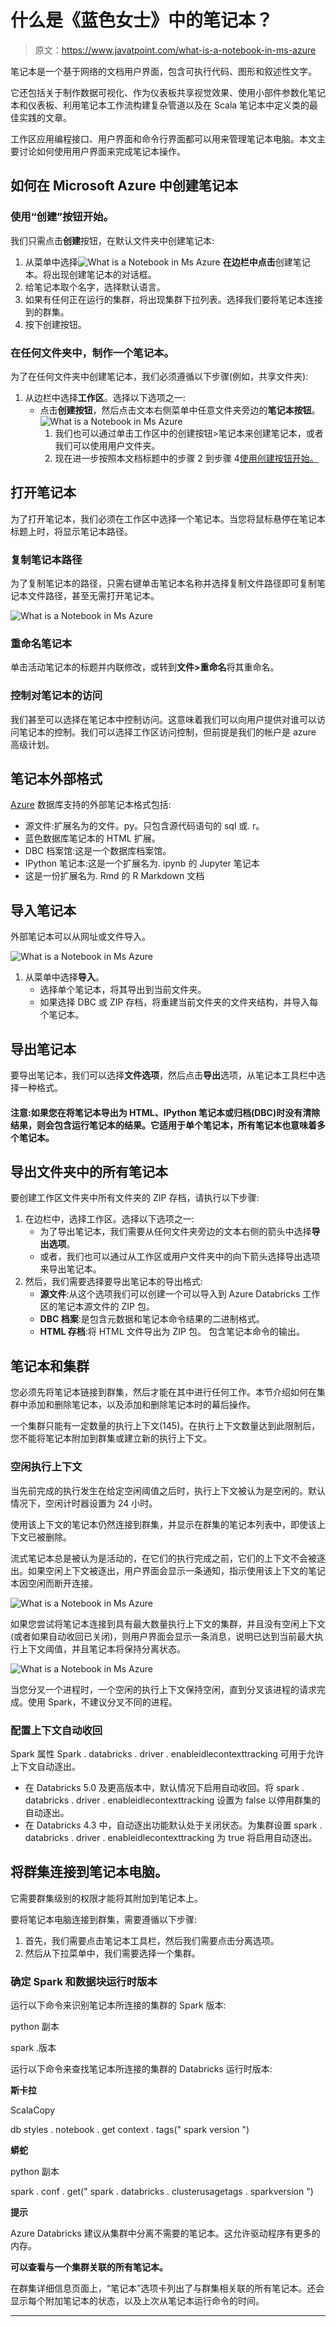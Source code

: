 # 什么是《蓝色女士》中的笔记本？

> 原文：<https://www.javatpoint.com/what-is-a-notebook-in-ms-azure>

笔记本是一个基于网络的文档用户界面，包含可执行代码、图形和叙述性文字。

它还包括关于制作数据可视化、作为仪表板共享视觉效果、使用小部件参数化笔记本和仪表板、利用笔记本工作流构建复杂管道以及在 Scala 笔记本中定义类的最佳实践的文章。

工作区应用编程接口、用户界面和命令行界面都可以用来管理笔记本电脑。本文主要讨论如何使用用户界面来完成笔记本操作。

## 如何在 Microsoft Azure 中创建笔记本

### 使用“创建”按钮开始。

我们只需点击**创建**按钮，在默认文件夹中创建笔记本:

1.  从菜单中选择![What is a Notebook in Ms Azure](img/016f37d95eb31c68562c85b5d032fd64.png) **在边栏中点击**创建笔记本。将出现创建笔记本的对话框。
2.  给笔记本取个名字，选择默认语言。
3.  如果有任何正在运行的集群，将出现集群下拉列表。选择我们要将笔记本连接到的群集。
4.  按下创建按钮。

### 在任何文件夹中，制作一个笔记本。

为了在任何文件夹中创建笔记本，我们必须遵循以下步骤(例如，共享文件夹):

1.  从边栏中选择**工作区**。选择以下选项之一:
    *   点击**创建按钮**，然后点击文本右侧菜单中任意文件夹旁边的**笔记本按钮**。
        ![What is a Notebook in Ms Azure](img/432518ad3cb091a90cdafbc515937c61.png)
        1.  我们也可以通过单击工作区中的创建按钮>笔记本来创建笔记本，或者我们可以使用用户文件夹。
        2.  现在进一步按照本文档标题中的步骤 2 到步骤 4<u>使用创建按钮开始。</u>

## 打开笔记本

为了打开笔记本，我们必须在工作区中选择一个笔记本。当您将鼠标悬停在笔记本标题上时，将显示笔记本路径。

### 复制笔记本路径

为了复制笔记本的路径，只需右键单击笔记本名称并选择复制文件路径即可复制笔记本文件路径，甚至无需打开笔记本。

![What is a Notebook in Ms Azure](img/eb6adb4e97027214ef1976be6b1f3853.png)

### 重命名笔记本

单击活动笔记本的标题并内联修改，或转到**文件>重命名**将其重命名。

### 控制对笔记本的访问

我们甚至可以选择在笔记本中控制访问。这意味着我们可以向用户提供对谁可以访问笔记本的控制。我们可以选择工作区访问控制，但前提是我们的帐户是 azure 高级计划。

## 笔记本外部格式

[Azure](https://www.javatpoint.com/microsoft-azure) 数据库支持的外部笔记本格式包括:

*   源文件:扩展名为的文件。py。只包含源代码语句的 sql 或. r。
*   蓝色数据库笔记本的 HTML 扩展。
*   DBC 档案馆:这是一个数据库档案馆。
*   IPython 笔记本:这是一个扩展名为. ipynb 的 Jupyter 笔记本
*   这是一份扩展名为. Rmd 的 R Markdown 文档

## 导入笔记本

外部笔记本可以从网址或文件导入。

![What is a Notebook in Ms Azure](img/a12660c2c4443619073440c9a6bfd45f.png)

1.  从菜单中选择**导入**。
    *   选择单个笔记本，将其导出到当前文件夹。
    *   如果选择 DBC 或 ZIP 存档，将重建当前文件夹的文件夹结构，并导入每个笔记本。

## 导出笔记本

要导出笔记本，我们可以选择**文件选项**，然后点击**导出**选项，从笔记本工具栏中选择一种格式。

#### 注意:如果您在将笔记本导出为 HTML、IPython 笔记本或归档(DBC)时没有清除结果，则会包含运行笔记本的结果。它适用于单个笔记本，所有笔记本也意味着多个笔记本。

## 导出文件夹中的所有笔记本

要创建工作区文件夹中所有文件夹的 ZIP 存档，请执行以下步骤:

1.  在边栏中，选择工作区。选择以下选项之一:
    *   为了导出笔记本，我们需要从任何文件夹旁边的文本右侧的箭头中选择**导出选项**。
    *   或者，我们也可以通过从工作区或用户文件夹中的向下箭头选择导出选项来导出笔记本。
2.  然后，我们需要选择要导出笔记本的导出格式:
    *   **源文件**:从这个选项我们可以创建一个可以导入到 Azure Databricks 工作区的笔记本源文件的 ZIP 包。
    *   **DBC 档案**:是包含元数据和笔记本命令结果的二进制格式。
    *   **HTML 存档**:将 HTML 文件导出为 ZIP 包。
        包含笔记本命令的输出。

## 笔记本和集群

您必须先将笔记本链接到群集，然后才能在其中进行任何工作。本节介绍如何在集群中添加和删除笔记本，以及添加和删除笔记本时的幕后操作。

一个集群只能有一定数量的执行上下文(145)。在执行上下文数量达到此限制后，您不能将笔记本附加到群集或建立新的执行上下文。

### 空闲执行上下文

当先前完成的执行发生在给定空闲阈值之后时，执行上下文被认为是空闲的。默认情况下，空闲计时器设置为 24 小时。

使用该上下文的笔记本仍然连接到群集，并显示在群集的笔记本列表中，即使该上下文已被删除。

流式笔记本总是被认为是活动的，在它们的执行完成之前，它们的上下文不会被逐出。如果空闲上下文被逐出，用户界面会显示一条通知，指示使用该上下文的笔记本因空闲而断开连接。

![What is a Notebook in Ms Azure](img/7d30f53f5c4cae1ddf55f04bb1b29dbd.png)

如果您尝试将笔记本连接到具有最大数量执行上下文的集群，并且没有空闲上下文(或者如果自动收回已关闭)，则用户界面会显示一条消息，说明已达到当前最大执行上下文阈值，并且笔记本将保持分离状态。

![What is a Notebook in Ms Azure](img/67825bccc3d390a2c5c15c02e4b79bae.png)

当您分叉一个进程时，一个空闲的执行上下文保持空闲，直到分叉该进程的请求完成。使用 Spark，不建议分叉不同的进程。

### 配置上下文自动收回

Spark 属性 Spark . databricks . driver . enableidlecontexttracking 可用于允许上下文自动逐出。

*   在 Databricks 5.0 及更高版本中，默认情况下启用自动收回。将 spark . databricks . driver . enableidlecontexttracking 设置为 false 以停用群集的自动逐出。
*   在 Databricks 4.3 中，自动逐出功能默认处于关闭状态。为集群设置 spark . databricks . driver . enableidlecontexttracking 为 true 将启用自动逐出。

## 将群集连接到笔记本电脑。

它需要群集级别的权限才能将其附加到笔记本上。

要将笔记本电脑连接到群集，需要遵循以下步骤:

1.  首先，我们需要点击笔记本工具栏，然后我们需要点击分离选项。
2.  然后从下拉菜单中，我们需要选择一个集群。

### 确定 Spark 和数据块运行时版本

运行以下命令来识别笔记本所连接的集群的 Spark 版本:

python 副本

spark .版本

运行以下命令来查找笔记本所连接的集群的 Databricks 运行时版本:

**斯卡拉**

ScalaCopy

db styles . notebook . get context . tags(" spark version ")

**蟒蛇**

python 副本

spark . conf . get(" spark . databricks . clusterusagetags . sparkversion ")

**提示**

Azure Databricks 建议从集群中分离不需要的笔记本。这允许驱动程序有更多的内存。

**可以查看与一个集群关联的所有笔记本。**

在群集详细信息页面上，“笔记本”选项卡列出了与群集相关联的所有笔记本。还会显示每个附加笔记本的状态，以及上次从笔记本运行命令的时间。

* * *
